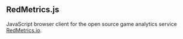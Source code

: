 ## RedMetrics.js

JavaScript browser client for the open source game analytics service [RedMetrics.io](https://redmetrics.io).

